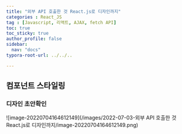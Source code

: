 ```yaml
---
title: "외부 API 호출한 것 React.js로 디자인까지"
categories : React_JS
tag : [Javascript, 리액트, AJAX, fetch API]
toc: true
toc_sticky: true
author_profile: false
sidebar:
  nav: "docs"
typora-root-url: ../../..

---
```




## 컴포넌트 스타일링

### 디자인 초안확인

![image-20220704164612149](/images/2022-07-03-외부 API 호출한 것 React.js로 디자인까지/image-20220704164612149.png)
